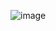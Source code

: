 ![image](https://github.com/Abiji-2020/Leetcode-2024/assets/145255212/9ab519b9-3e5d-4673-a01a-95be9261b6a0)
